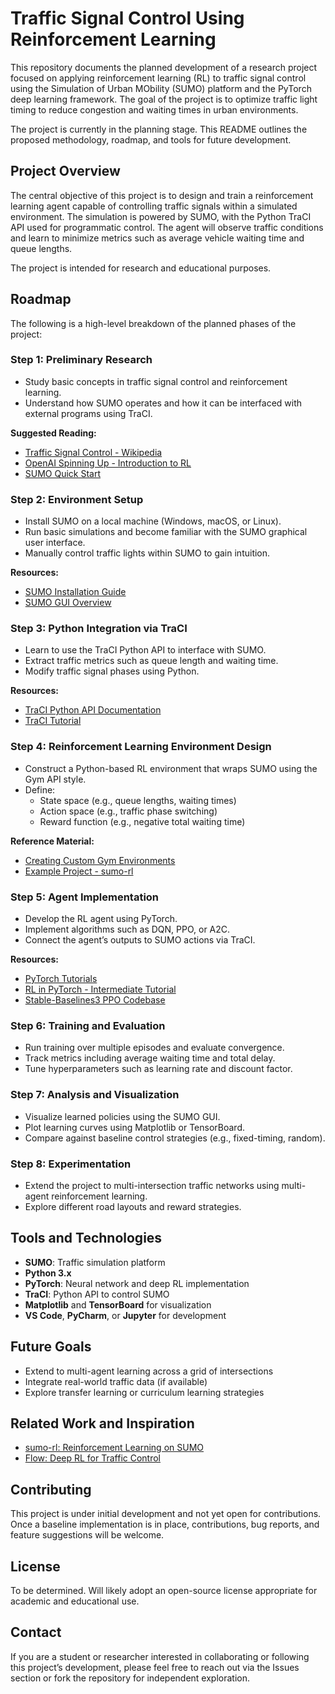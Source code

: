 # Traffic Signal Control Using Reinforcement Learning

This repository documents the planned development of a research project focused on applying reinforcement learning (RL) to traffic signal control using the Simulation of Urban MObility (SUMO) platform and the PyTorch deep learning framework. The goal of the project is to optimize traffic light timing to reduce congestion and waiting times in urban environments.

The project is currently in the planning stage. This README outlines the proposed methodology, roadmap, and tools for future development.

## Project Overview

The central objective of this project is to design and train a reinforcement learning agent capable of controlling traffic signals within a simulated environment. The simulation is powered by SUMO, with the Python TraCI API used for programmatic control. The agent will observe traffic conditions and learn to minimize metrics such as average vehicle waiting time and queue lengths.

The project is intended for research and educational purposes.

## Roadmap

The following is a high-level breakdown of the planned phases of the project:

### Step 1: Preliminary Research

- Study basic concepts in traffic signal control and reinforcement learning.
- Understand how SUMO operates and how it can be interfaced with external programs using TraCI.

**Suggested Reading:**
- [Traffic Signal Control - Wikipedia](https://en.wikipedia.org/wiki/Traffic-light_control_and_coordination)
- [OpenAI Spinning Up - Introduction to RL](https://spinningup.openai.com/en/latest/)
- [SUMO Quick Start](https://sumo.dlr.de/docs/Tutorials/Quick_Start.html)

### Step 2: Environment Setup

- Install SUMO on a local machine (Windows, macOS, or Linux).
- Run basic simulations and become familiar with the SUMO graphical user interface.
- Manually control traffic lights within SUMO to gain intuition.

**Resources:**
- [SUMO Installation Guide](https://sumo.dlr.de/docs/Installing.html)
- [SUMO GUI Overview](https://sumo.dlr.de/docs/SUMO-GUI.html)

### Step 3: Python Integration via TraCI

- Learn to use the TraCI Python API to interface with SUMO.
- Extract traffic metrics such as queue length and waiting time.
- Modify traffic signal phases using Python.

**Resources:**
- [TraCI Python API Documentation](https://sumo.dlr.de/docs/TraCI.html)
- [TraCI Tutorial](https://sumo.dlr.de/docs/Tutorials/TraCI.html)

### Step 4: Reinforcement Learning Environment Design

- Construct a Python-based RL environment that wraps SUMO using the Gym API style.
- Define:
  - State space (e.g., queue lengths, waiting times)
  - Action space (e.g., traffic phase switching)
  - Reward function (e.g., negative total waiting time)

**Reference Material:**
- [Creating Custom Gym Environments](https://www.gymlibrary.dev/content/environment_creation/)
- [Example Project - sumo-rl](https://github.com/LucasAlegre/sumo-rl)

### Step 5: Agent Implementation

- Develop the RL agent using PyTorch.
- Implement algorithms such as DQN, PPO, or A2C.
- Connect the agent’s outputs to SUMO actions via TraCI.

**Resources:**
- [PyTorch Tutorials](https://pytorch.org/tutorials/)
- [RL in PyTorch - Intermediate Tutorial](https://pytorch.org/tutorials/intermediate/reinforcement_q_learning.html)
- [Stable-Baselines3 PPO Codebase](https://github.com/DLR-RM/stable-baselines3)

### Step 6: Training and Evaluation

- Run training over multiple episodes and evaluate convergence.
- Track metrics including average waiting time and total delay.
- Tune hyperparameters such as learning rate and discount factor.

### Step 7: Analysis and Visualization

- Visualize learned policies using the SUMO GUI.
- Plot learning curves using Matplotlib or TensorBoard.
- Compare against baseline control strategies (e.g., fixed-timing, random).

### Step 8: Experimentation

- Extend the project to multi-intersection traffic networks using multi-agent reinforcement learning.
- Explore different road layouts and reward strategies.

## Tools and Technologies

- **SUMO**: Traffic simulation platform
- **Python 3.x**
- **PyTorch**: Neural network and deep RL implementation
- **TraCI**: Python API to control SUMO
- **Matplotlib** and **TensorBoard** for visualization
- **VS Code**, **PyCharm**, or **Jupyter** for development

## Future Goals

- Extend to multi-agent learning across a grid of intersections
- Integrate real-world traffic data (if available)
- Explore transfer learning or curriculum learning strategies

## Related Work and Inspiration

- [sumo-rl: Reinforcement Learning on SUMO](https://github.com/LucasAlegre/sumo-rl)
- [Flow: Deep RL for Traffic Control](https://flow-project.github.io/)

## Contributing

This project is under initial development and not yet open for contributions. Once a baseline implementation is in place, contributions, bug reports, and feature suggestions will be welcome.

## License

To be determined. Will likely adopt an open-source license appropriate for academic and educational use.

## Contact

If you are a student or researcher interested in collaborating or following this project’s development, please feel free to reach out via the Issues section or fork the repository for independent exploration.
